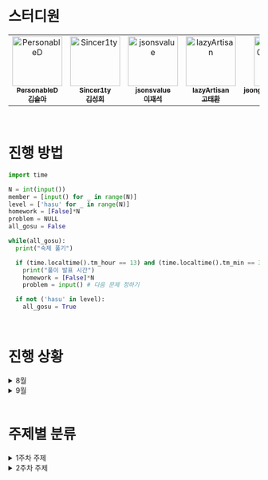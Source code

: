 # 스터디원

<table>
  <tr>
    <td align="center">
      <a href="https://github.com/PersonableD">
        <img src="https://github.com/PersonableD.png" width="100px;" alt="PersonableD"/><br />
        <sub><b>PersonableD</b></sub><br/>
        <sub><b>김슬아</b></sub>
      </a>
    </td>
    <td align="center">
      <a href="https://github.com/Sincer1ty">
        <img src="https://github.com/Sincer1ty.png" width="100px;" alt="Sincer1ty"/><br />
        <sub><b>Sincer1ty</b></sub><br/>
        <sub><b>김성희</b></sub>
      </a>
    </td>
    <td align="center">
      <a href="https://github.com/jsonsvalue">
        <img src="https://github.com/jsonsvalue.png" width="100px;" alt="jsonsvalue"/><br />
        <sub><b>jsonsvalue</b></sub><br/>
        <sub><b>이재석</b></sub>
      </a>
    </td>
    <td align="center">
      <a href="https://github.com/lazyArtisan">
        <img src="https://github.com/lazyArtisan.png" width="100px;" alt="lazyArtisan"/><br />
        <sub><b>lazyArtisan</b></sub><br/>
        <sub><b>고태환</b></sub>
      </a>
    </td>
    <td align="center">
      <a href="https://github.com/jeongyuje0ngyujeong">
        <img src="https://github.com/jeongyuje0ngyujeong.png" width="100px;" alt="jeongyuje0ngyujeong"/><br />
        <sub><b>jeongyuje0ngyujeong</b></sub><br/>
        <sub><b>정유정</b></sub>
      </a>
    </td>
  </tr>
</table>


<br>

# 진행 방법

```python
import time

N = int(input())
member = [input() for _ in range(N)]
level = ['hasu' for _ in range(N)]
homework = [False]*N
problem = NULL
all_gosu = False

while(all_gosu):
  print("숙제 풀기")

  if (time.localtime().tm_hour == 13) and (time.localtime().tm_min == 30):
    print("풀이 발표 시간")
    homework = [False]*N
    problem = input() # 다음 문제 정하기

  if not ('hasu' in level):
    all_gosu = True
```

<br>

# 진행 상황
<details>
  <summary>8월</summary>

<table>
  <tr>
    <th>Date</th>
    <th>Problem</th>
  </tr>
  <tr>
    <td>8.12</td>
    <td><a href="https://www.acmicpc.net/problem/2468">2468 안전영역</a></td>
  </tr>
  <tr>
    <td>8.13</td>
    <td><a href="https://www.acmicpc.net/problem/2504">2504 괄호의 값</a></td>
  </tr>
  <tr>
    <td>8.14</td>
    <td><a href="https://www.acmicpc.net/problem/1655">1655 가운데를 말해요</a></td>
  </tr>
  <tr>
    <td>8.15</td>
    <td><a href="https://www.acmicpc.net/problem/13334">13334 철로</a></td>
  </tr>
  <tr>
    <td>8.16</td>
    <td><a href="https://www.acmicpc.net/problem/17298">17298 오큰수</a></td>
  </tr>
  <tr>
    <td>8.17</td>
    <td>Review session</td>
  </tr>
  <tr>
    <td>8.19</td>
    <td><a href="https://www.acmicpc.net/problem/2805">2805 나무 자르기</a></td>
  </tr>
  <tr>
    <td>8.20</td>
    <td><a href="https://www.acmicpc.net/problem/3190">3190 뱀</a></td>
  </tr>
  <tr>
    <td>8.21</td>
    <td><a href="https://www.acmicpc.net/problem/2110">2110 공유기 설치</a></td>
  </tr>
  <tr>
    <td>8.22</td>
    <td><a href="https://www.acmicpc.net/problem/2812">2812 크게 만들기</a></td>
  </tr>
  <tr>
    <td>8.23</td>
    <td><a href="https://www.acmicpc.net/problem/2869">2869 달팽이는 올라가고 싶다</a></td>
  </tr>
  <tr>
    <td>8.24</td>
    <td>Review session</td>
  </tr>
  <tr>
    <td>8.26</td>
    <td><a href="https://www.acmicpc.net/problem/1707">1707 이분 그래프</a></td>
  </tr>
  <tr>
    <td>8.28</td>
    <td><a href="https://www.acmicpc.net/problem/14888">14888 연산자 끼워넣기</a></td>
  </tr>
  <tr>
    <td>8.30</td>
    <td><a href="https://www.acmicpc.net/problem/3055">3055 탈출</a></td>
    <td></td>
  </tr>
  <tr>
    <td>8.31</td>
    <td>Review session</td>
  </tr> 
</table>
</details>

<details>
  <summary>9월</summary>
<table>
  <tr>
    <th>Date</th>
    <th>Problem</th>
  </tr>
  <tr>
    <td>9.4</td>
    <td><a href="https://www.acmicpc.net/problem/7569">7569 토마토</a></td>
  </tr>
  <tr>
    <td>9.6</td>
    <td><a href="https://www.acmicpc.net/problem/10026">10026 적록색약</a></td>
  </tr>
</table>
</details>

<br>

# 주제별 분류

<details>
  <summary>1주차 주제</summary>
  <ul>
    <li>1. 단순 구현</li>
    <li>2. 재귀함수</li>
    <li>3. 정렬</li>
    <li>4. 완전 탐색, 이분 탐색</li>
    <li>5. 분할 정복</li>
    <li>6. 스택, 큐</li>
    <li>7. 우선순위 큐</li>
  </ul>
</details>

<details>
  <summary>2주차 주제</summary>
  <ul>
    <li>1. DFS, BFS</li>
    <li>2. 위상 정렬</li>
    <li>3. 최소 신장 트리</li>
    <li>4. 다익스트라, 플로이드 와샬</li>
    <li>5. Trie</li>
  </ul>
</details>

